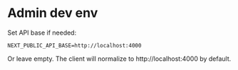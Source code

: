 # Admin dev env

Set API base if needed:

```
NEXT_PUBLIC_API_BASE=http://localhost:4000
```

Or leave empty. The client will normalize to http://localhost:4000 by default.

